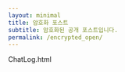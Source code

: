 ```yaml
---
layout: minimal
title: 암호화 포스트
subtitle: 암호화된 공개 포스트입니다.
permalink: /encrypted_open/
---
```


ChatLog.html
